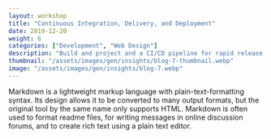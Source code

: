 ```yaml
---
layout: workshop
title: "Continuous Integration, Delivery, and Deployment"
date: 2019-12-20
weight: 6
categories: ["Development", "Web Design"]
description: "Build and project and a CI/CD pipeline for rapid release of features for your customers."
thumbnail: "/assets/images/gen/insights/blog-7-thumbnail.webp"
image: "/assets/images/gen/insights/blog-7.webp"
---
```


Markdown is a lightweight markup language with plain-text-formatting syntax. Its design allows it to be converted to many output formats, but the original tool by the same name only supports HTML. Markdown is often used to format readme files, for writing messages in online discussion forums, and to create rich text using a plain text editor.
